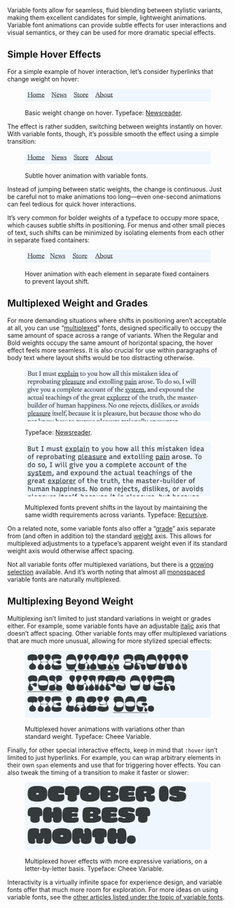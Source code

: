 Variable fonts allow for seamless, fluid blending between stylistic variants, making them excellent candidates for simple, lightweight animations. Variable font animations can provide subtle effects for user interactions and visual semantics, or they can be used for more dramatic special effects.

## Simple Hover Effects

For a simple example of hover interaction, let’s consider hyperlinks that change weight on hover:

<figure>

![An animated loop showing the effects of the styling discussed in the preceding text.](images/4_1.gif)

<figcaption>Basic weight change on hover. Typeface: <a href="https://fonts.google.com/specimen/Newsreader">Newsreader</a>.</figcaption>

</figure>

The effect is rather sudden, switching between weights instantly on hover. With variable fonts, though, it’s possible smooth the effect using a simple transition:

<figure>

![An animated loop showing the effects of font weight being animated, and how it affects elements around it.](images/4_2.gif)

<figcaption>Subtle hover animation with variable fonts.</figcaption>

</figure>

Instead of jumping between static weights, the change is continuous. Just be careful not to make animations too long—even one-second animations can feel tedious for quick hover interactions.

It’s very common for bolder weights of a typeface to occupy more space, which causes subtle shifts in positioning. For menus and other small pieces of text, such shifts can be minimized by isolating elements from each other in separate fixed containers:

<figure>

![An animated loop showing how the text still grows in horizontal space, but doesn’t affect the other elements around it.](images/4_3.gif)

<figcaption>Hover animation with each element in separate fixed containers to prevent layout shift.</figcaption>

</figure>

## Multiplexed Weight and Grades

For more demanding situations where shifts in positioning aren’t acceptable at all, you can use “[multiplexed](/glossary/multiplexed_duplexed_uniwidth)” fonts, designed specifically to occupy the same amount of space across a range of variants. When the Regular and Bold weights occupy the same amount of horizontal spacing, the hover effect feels more seamless. It is also crucial for use within paragraphs of body text where layout shifts would be too distracting otherwise.

<figure>

![An animated loop showing how text shifts when using non-multiplexed fonts.](images/4_4a.gif)

<figcaption>Typeface: <a href="https://fonts.google.com/specimen/Newsreader">Newsreader</a>.</figcaption>

</figure>

<figure>

![An animated loop showing how no text shifts when using multiplexed fonts.](images/4_4b.gif)

<figcaption>Multiplexed fonts prevent shifts in the layout by maintaining the same width requirements across variants. Typeface: <a href="https://fonts.google.com/specimen/Recursive">Recursive</a>.</figcaption>

</figure>

On a related note, some variable fonts also offer a “[grade](/glossary/grade_axis)” axis separate from (and often in addition to) the standard [weight](/glossary/weight_axis) axis. This allows for multiplexed adjustments to a typeface’s apparent weight even if its standard weight axis would otherwise affect spacing.

Not all variable fonts offer multiplexed variations, but there is a [growing selection](https://v-fonts.com/tags/C9) available. And it’s worth noting that almost all [monospaced](/glossary/monospaced) variable fonts are naturally multiplexed.

## Multiplexing Beyond Weight

Multiplexing isn’t limited to just standard variations in weight or grades either. For example, some variable fonts have an adjustable [italic](/glossary/italic_axis) axis that doesn’t affect spacing. Other variable fonts may offer multiplexed variations that are much more unusual, allowing for more stylized special effects:

<figure>

![An animated loop showing the way different elements of the type’s design can be manipulated.](images/4_5.gif)

<figcaption>Multiplexed hover animations with variations other than standard weight. Typeface: Cheee Variable.</figcaption>

</figure>

Finally, for other special interactive effects, keep in mind that `:hover` isn’t limited to just hyperlinks. For example, you can wrap arbitrary elements in their own `span` elements and use that for triggering hover effects. You can also tweak the timing of a transition to make it faster or slower:

<figure>

![An animated loop showing how each letter drips with a slime-like effect when the user hovers over them.](images/4_6.gif)

<figcaption>Multiplexed hover effects with more expressive variations, on a letter-by-letter basis. Typeface: Cheee Variable.</figcaption>

</figure>

Interactivity is a virtually infinite space for experience design, and variable fonts offer that much more room for exploration. For more ideas on using variable fonts, see the [other articles listed under the topic of variable fonts](https://fonts.google.com/knowledge/topics/variable_fonts).
